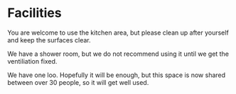 # Facilities

You are welcome to use the kitchen area, but please clean up after yourself and keep the surfaces clear.

We have a shower room, but we do not recommend using it until we get the ventiliation fixed.

We have one loo. Hopefully it will be enough, but this space is now shared between over 30 people, so it will get well used.

